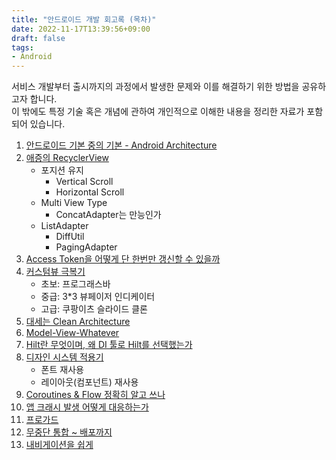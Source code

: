 ```yaml
---
title: "안드로이드 개발 회고록 (목차)"
date: 2022-11-17T13:39:56+09:00
draft: false
tags:
- Android
---
```


서비스 개발부터 출시까지의 과정에서 발생한 문제와 이를 해결하기 위한 방법을 공유하고자 합니다.</br>
이 밖에도 특정 기술 혹은 개념에 관하여 개인적으로 이해한 내용을 정리한 자료가 포함되어 있습니다.

1. [안드로이드 기본 중의 기본 - Android Architecture](/posts/architecture/)
2. [애증의 RecyclerView](/posts/recyclerview/)
   - 포지션 유지
     - Vertical Scroll
     - Horizontal Scroll
   - Multi View Type
     - ConcatAdapter는 만능인가
   - ListAdapter
     - DiffUtil
     - PagingAdapter
3. [Access Token을 어떻게 단 한번만 갱신할 수 있을까](/posts/renew-access-token/)
4. [커스텀뷰 극복기](/posts/custom-view/)
    - 초보: 프로그래스바
    - 중급: 3*3 뷰페이저 인디케이터
    - 고급: 쿠팡이츠 슬라이드 클론
5. [대세는 Clean Architecture](/posts/clean-architecture/)
6. [Model-View-Whatever](/posts/data-presentation-architecture/)
7. [Hilt란 무엇이며, 왜 DI 툴로 Hilt를 선택했는가](/posts/di/)
8. [디자인 시스템 적용기](/posts/design-system/)
    - 폰트 재사용
    - 레이아웃(컴포넌트) 재사용
9.  [Coroutines & Flow 정확히 알고 쓰나](/posts/coroutines-flow/)
10. [앱 크래시 발생 어떻게 대응하는가](/posts/handle-app-crash/)
11. [프로가드](/posts/proguard/)
12. [무중단 통합 ~ 배포까지](/posts/android-ci-cd/)
13. [내비게이션을 쉽게]()